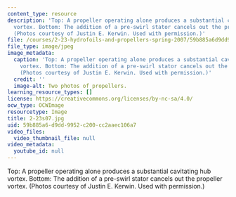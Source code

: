 ```yaml
---
content_type: resource
description: 'Top: A propeller operating alone produces a substantial cavitating hub
  vortex. Bottom: The addition of a pre-swirl stator cancels out the propeller vortex.
  (Photos courtesy of Justin E. Kerwin. Used with permission.)'
file: /courses/2-23-hydrofoils-and-propellers-spring-2007/59b885a6d9dd9952c200cc2aaec106a7_2-23s07.jpg
file_type: image/jpeg
image_metadata:
  caption: 'Top: A propeller operating alone produces a substantial cavitating hub
    vortex. Bottom: The addition of a pre-swirl stator cancels out the propeller vortex.
    (Photos courtesy of Justin E. Kerwin. Used with permission.)'
  credit: ''
  image-alt: Two photos of propellers.
learning_resource_types: []
license: https://creativecommons.org/licenses/by-nc-sa/4.0/
ocw_type: OCWImage
resourcetype: Image
title: 2-23s07.jpg
uid: 59b885a6-d9dd-9952-c200-cc2aaec106a7
video_files:
  video_thumbnail_file: null
video_metadata:
  youtube_id: null
---
```

Top: A propeller operating alone produces a substantial cavitating hub vortex. Bottom: The addition of a pre-swirl stator cancels out the propeller vortex. (Photos courtesy of Justin E. Kerwin. Used with permission.)